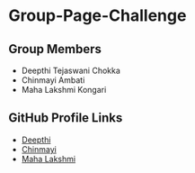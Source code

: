 # Group-Page-Challenge

## Group Members
- Deepthi Tejaswani Chokka
- Chinmayi Ambati
- Maha Lakshmi Kongari

## GitHub Profile Links
- [Deepthi](https://github.com/Deepthi1003)
- [Chinmayi](https://github.com/Chinmayi98)
- [Maha Lakshmi](https://github.com/MAHALAKSHMIKONGARI)